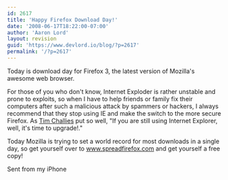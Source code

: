 ```yaml
---
id: 2617
title: 'Happy Firefox Download Day!'
date: '2008-06-17T18:22:00-07:00'
author: 'Aaron Lord'
layout: revision
guid: 'https://www.devlord.io/blog/?p=2617'
permalink: '/?p=2617'
---
```


Today is download day for Firefox 3, the latest version of Mozilla's  awesome web browser.<p>For those of you who don't know, Internet Exploder is rather unstable  and prone to exploits, so when I have to help friends or family fix  their computers after such a malicious attack by spammers or hackers,  I always recommend that they stop using IE and make the switch to the  more secure Firefox.  As <a href="http://www.challies.com/sideblog/archives/2008/06/a_la_carte_617.php">Tim Challies</a> put so well, "If you are still using Internet Explorer, well, it's time to upgrade!."</p><p>Today Mozilla is trying to set a world record for most downloads in a  single day, so get yourself over to <a href="http://www.spreadfirefox.com/en-US/worldrecord/">www.spreadfirefox.com</a> and get yourself a free copy!</p><p>Sent from my iPhone</p><div class="blogger-post-footer"></div>